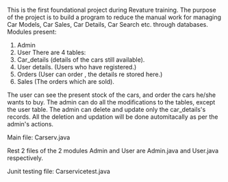 This is the first foundational project during Revature training.
The purpose of the project is to build a program to reduce the manual work for managing Car Models, Car Sales, Car Details, Car Search etc. through databases.
Modules present:
1. Admin
2. User
There are 4 tables:
1. Car_details (details of the cars still available).
2. User details. (Users who have registered.)
3. Orders (User can order , the details re stored here.)
4. Sales (The orders which are sold).

The user can see the present stock of the cars, and order the cars he/she wants to buy.
The admin can do all the modifications to the tables, except the user table.
The admin can delete and update only the car_details's records. All the deletion and updation will be done automitacally as per the admin's actions.

Main file:
Carserv.java

Rest 2 files of the 2 modules Admin and User are Admin.java and User.java respectively.

Junit testing file:
Carservicetest.java


